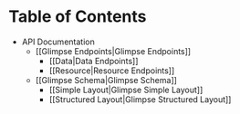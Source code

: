 # Table of Contents

* API Documentation
  * [[Glimpse Endpoints|Glimpse Endpoints]]
      * [[Data|Data Endpoints]]
      * [[Resource|Resource Endpoints]]
  * [[Glimpse Schema|Glimpse Schema]]
      * [[Simple Layout|Glimpse Simple Layout]]
      * [[Structured Layout|Glimpse Structured Layout]]